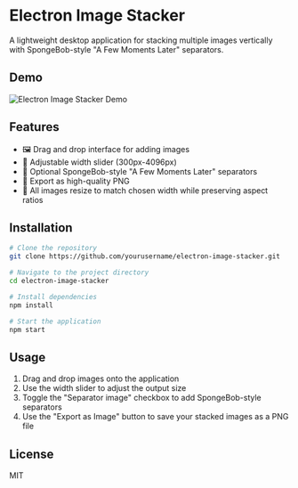 # Electron Image Stacker

A lightweight desktop application for stacking multiple images vertically with SpongeBob-style "A Few Moments Later" separators.

## Demo

![Electron Image Stacker Demo](./assets/demo.gif)

## Features

- 🖼️ Drag and drop interface for adding images
- 📏 Adjustable width slider (300px-4096px)
- 🧽 Optional SpongeBob-style "A Few Moments Later" separators
- 💾 Export as high-quality PNG
- 🔄 All images resize to match chosen width while preserving aspect ratios

## Installation

```bash
# Clone the repository
git clone https://github.com/yourusername/electron-image-stacker.git

# Navigate to the project directory
cd electron-image-stacker

# Install dependencies
npm install

# Start the application
npm start
```

## Usage

1. Drag and drop images onto the application
2. Use the width slider to adjust the output size
3. Toggle the "Separator image" checkbox to add SpongeBob-style separators
4. Use the "Export as Image" button to save your stacked images as a PNG file

## License

MIT